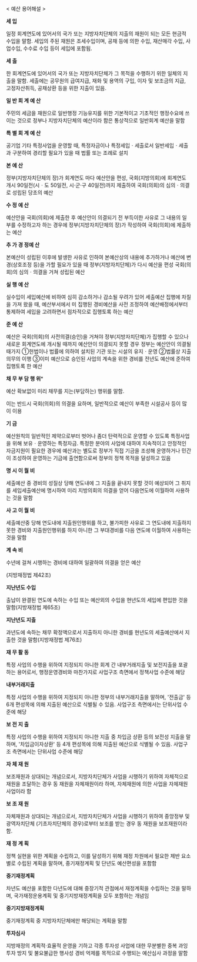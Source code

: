 < 예산 용어해설 >

**세 입**

일정 회계연도에 있어서의 국가 또는 지방자치단체의 지출의 재원이 되는 모든 현금적 수입을 말함. 세입의 주된 재원은 조세수입이며, 공채 등에 의한 수입, 재산매각 수입, 사업수입, 수수료 수입 등이 세입에 포함됨.

**세 출**

한 회계연도에 있어서의 국가 또는 지방자치단체가 그 목적을 수행하기 위한 일체의 지출을 말함. 세출에는 공무원의 급여지급, 재화 및 용역의 구입, 이자 및 보조금의 지급, 고정자산취득, 공채상환 등을 위한 지출이 있음.

**일 반 회 계 예 산**

주민의 세금을 재원으로 일반행정 기능유지를 위한 기본적이고 기초적인 행정수요에 쓰이는 것으로 정부나 지방자치단체의 예산이라 함은 통상적으로 일반회계 예산을 말함

**특 별 회 계 예 산**

공기업 기타 특정사업을 운영할 때, 특정자금이나 특정세입ㆍ세출로서 일반세입ㆍ세출과 구분하여 경리할 필요가 있을 때 법률 또는 조례로 설치

**본 예 산**

정부(지방자치단체의 장)가 회계연도 마다 예산안을 편성, 국회(지방의회)에 회계연도 개시 90일전(시ㆍ도 50일전, 시·군·구 40일전)까지 제출하여 국회(의회)의 심의ㆍ의결로 성립된 당초의 예산

**수 정 예 산**

예산안을 국회(의회)에 제출한 후 예산안이 의결되기 전 부득이한 사유로 그 내용의 일부를 수정하고자 하는 경우에 정부(지방자치단체의 장)가 작성하여 국회(의회)에 제출하는 예산

**추 가 경 정예 산**

본예산이 성립된 이후에 발생한 사유로 인하여 본예산상의 내용에 추가하거나 예산에 변경(상호조정 등)을 가할 필요가 있을 때 정부(지방자치단체)가 다시 예산을 편성 국회(의회)의 심의ㆍ의결을 거쳐 성립된 예산

**실 행 예 산**

실수입이 세입예산에 비하여 심히 감소하거나 감소될 우려가 있어 세출예산 집행에 차질을 가져 왔을 때, 예산부서에서 미 집행된 경비예산을 사전 조정하여 예산배정에서부터 통제하여 세입을 고려하면서 점차적으로 집행토록 하는 예산

**준 예 산**

예산은 국회(의회)의 사전의결(승인)을 거쳐야 정부(지방자치단체)가 집행할 수 있으나 새로운 회계연도에 개시될 때까지 예산안이 의결되지 못할 경우 정부는 예산안이 의결될 때가지 ①헌법이나 법률에 의하여 설치된 기관 또는 시설의 유지ㆍ운영 ②법률상 지출의무의 이행 ③이미 예산으로 승인된 사업의 계속을 위한 경비를 전년도 예산에 준하여 집행토록 한 예산



**채 무 부 담 행 위***

예산 확보없이 미리 채무를 지는(부담하는) 행위를 말함.

이는 반드시 국회(의회)의 의결을 요하며, 일반적으로 예산이 부족한 시설공사 등이 많이 이용

**기 금**

예산원칙의 일반적인 제약으로부터 벗어나 좀더 탄력적으로 운영할 수 있도록 특정사업을 위해 보유ㆍ운영하는 특정자금. 특정한 분야의 사업에 대하여 지속적이고 안정적인 자금지원이 필요한 경우에 예산과는 별도로 정부가 직접 기금을 조성해 운영하거나 민간이 조성하여 운영하는 기금에 출연함으로써 정부의 정책 목적을 달성하고 있음


**명 시 이 월 비**

세출예산 중 경비의 성질상 당해 연도내에 그 지출을 끝내지 못할 것이 예상되어 그 취지를 세입세출예산에 명시하여 미리 지방의회의 의결을 얻어 다음연도에 이월하여 사용하는 것을 말함

**사 고 이 월 비**

세출예산중 당해 연도내에 지출원인행위를 하고, 불가피한 사유로 그 연도내에 지출하지 못한 경비와 지출원인행위를 하지 아니한 그 부대경비를 다음 연도에 이월하여 사용하는 것을 말함

**계 속 비**

수년에 걸쳐 시행하는 경비에 대하여 일괄하여 의결을 얻은 예산

(지방재정법 제42조)

**지난년도 수입**

출납이 완결된 연도에 속하는 수입 또는 예산외의 수입을 현년도의 세입에 편입한 것을 말함(지방재정법 제65조)

**지난년도 지출**

과년도에 속하는 채무 확정액으로서 지출하지 아니한 경비를 현년도의 세출예산에서 지출한 것을 말함(지방재정법 제76조)

**재 무 활 동**

특정 사업의 수행을 위하여 지정되지 아니한 회계 간 내부거래지출 및 보전지출을 포괄하는 용어로서, 행정운영경비와 마찬가지로 사업구조 측면에서 정책사업 수준에 해당

**내부거래지출**

특정 사업의 수행을 위하여 지정되지 아니한 정부의 내부거래지출을 말하며, '전출금' 등 6개 편성목에 의해 지출된 예산으로 식별될 수 있음. 사업구조 측면에서는 단위사업 수준에 해당

**보 전 지 출**

특정 사업의 수행을 위하여 지정되지 아니한 지출 중 차입금 상환 등의 보전성 지출을 말하며, '차입금이자상환' 등 4개 편성목에 의해 지출된 예산으로 식별될 수 있음. 사업구조 측면에서는 단위사업 수준에 해당

**자 체 재 원**

보조재원과 상대되는 개념으로서, 지방자치단체가 사업을 시행하기 위하여 자체적으로 재원을 조달하는 경우 동 재원을 자체재원이라 하며, 자체재원에 의한 사업을 자체재원사업이라 함

**보 조 재 원**

자체재원과 상대되는 개념으로서, 지방자치단체가 사업을 시행하기 위하여 중앙정부 및 광역자치단체 (기초자치단체의 경우)로부터 보조를 받는 경우 동 재원을 보조재원이라 함.


**재 정 계 획**

정책 실현을 위한 계획을 수립하고, 이를 달성하기 위해 재정 차원에서 필요한 제반 요소별로 수립된 계획을 말하며, 중기재정계획 및 단년도 예산편성을 포함함

**중기재정계획**

차년도 예산을 포함한 다년도에 대해 중장기적 관점에서 재정계획을 수립하는 것을 말하며, 국가재정운용계획 및 중기지방재정계획을 모두 포함하는 개념임

**중기지방재정계획**

중기재정계획 중 지방자치단체에만 해당되는 계획을 말함

**투자심사**

지방재정의 계획적‧효율적 운영을 기하고 각종 투자성 사업에 대한 무분별한 중복 과잉투자 방지 및 불요불급한 행사성 경비 억제를 목적으로 수행되는 예산심사 과정을 말함

